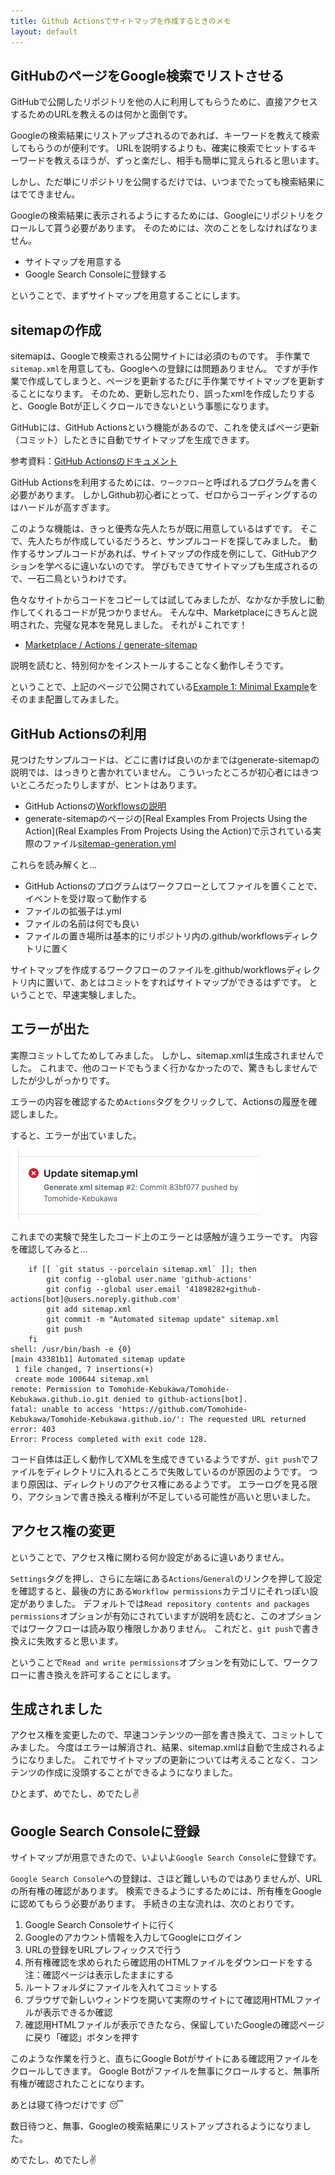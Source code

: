 ```yaml
---
title: Github Actionsでサイトマップを作成するときのメモ 
layout: default
---
```


## GitHubのページをGoogle検索でリストさせる

GitHubで公開したリポジトリを他の人に利用してもらうために、直接アクセスするためのURLを教えるのは何かと面倒です。

Googleの検索結果にリストアップされるのであれば、キーワードを教えて検索してもらうのが便利です。
URLを説明するよりも、確実に検索でヒットするキーワードを教えるほうが、ずっと楽だし、相手も簡単に覚えられると思います。

しかし、ただ単にリポジトリを公開するだけでは、いつまでたっても検索結果にはでてきません。

Googleの検索結果に表示されるようにするためには、Googleにリポジトリをクロールして貰う必要があります。 
そのためには、次のことをしなければなりません。

+ サイトマップを用意する
+ Google Search Consoleに登録する

ということで、まずサイトマップを用意することにします。

## sitemapの作成

sitemapは、Googleで検索される公開サイトには必須のものです。
手作業で`sitemap.xml`を用意しても、Googleへの登録には問題ありません。
ですが手作業で作成してしまうと、ページを更新するたびに手作業でサイトマップを更新することになります。
そのため、更新し忘れたり、誤ったxmlを作成したりすると、Google Botが正しくクロールできないという事態になります。

GitHubには、GitHub Actionsという機能があるので、これを使えばページ更新（コミット）したときに自動でサイトマップを生成できます。

参考資料：[GitHub Actionsのドキュメント](https://docs.github.com/ja/actions)

GitHub Actionsを利用するためには、`ワークフロー`と呼ばれるプログラムを書く必要があります。
しかしGithub初心者にとって、ゼロからコーディングするのはハードルが高すぎます。

このような機能は、きっと優秀な先人たちが既に用意しているはずです。
そこで、先人たちが作成しているだうろと、サンプルコードを探してみました。
動作するサンプルコードがあれば、サイトマップの作成を例にして、GitHubアクションを学べるに違いないのです。
学びもできてサイトマップも生成されるので、一石二鳥というわけです。

色々なサイトからコードをコピーしては試してみましたが、なかなか手放しに動作してくれるコードが見つかりません。
そんな中、Marketplaceにきちんと説明された、完璧な見本を発見しました。 それが⇓これです！

+ [Marketplace / Actions / generate-sitemap](https://github.com/marketplace/actions/generate-sitemap)

説明を読むと、特別何かをインストールすることなく動作しそうです。

ということで、上記のページで公開されている[Example 1: Minimal Example](https://github.com/marketplace/actions/generate-sitemap#example-1-minimal-example)をそのまま配置してみました。

## GitHub Actionsの利用

見つけたサンプルコードは、どこに書けば良いのかまではgenerate-sitemapの説明では、はっきりと書かれていません。 こういったところが初心者にはきついところだったりしますが、ヒントはあります。

+ GitHub Actionsの[Workflowsの説明](https://docs.github.com/ja/actions/learn-github-actions/understanding-github-actions#workflows)
+ generate-sitemapのページの[Real Examples From Projects Using the Action](Real Examples From Projects Using the Action)で示されている実際のファイル[sitemap-generation.yml](https://tomohide-kebukawa.github.io/sitemap/#:~:text=sitemap%2Dgeneration.yml)

これらを読み解くと…

+ GitHub Actionsのプログラムはワークフローとしてファイルを置くことで、イベントを受け取って動作する
+ ファイルの拡張子は.yml
+ ファイルの名前は何でも良い
+ ファイルの置き場所は基本的にリポジトリ内の.github/workflowsディレクトリに置く

サイトマップを作成するワークフローのファイルを.github/workflowsディレクトリ内に置いて、あとはコミットをすればサイトマップができるはずです。
ということで、早速実験しました。

## エラーが出た

実際コミットしてためしてみました。
しかし、sitemap.xmlは生成されませんでした。
これまで、他のコードでもうまく行かなかったので、驚きもしませんでしたが少しがっかりです。

エラーの内容を確認するため`Actions`タグをクリックして、Actionsの履歴を確認しました。

すると、エラーが出ていました。

![エラーのアイコン](/sitemap/error.png "エラー")

これまでの実験で発生したコード上のエラーとは感触が違うエラーです。 内容を確認してみると…

```text
	if [[ `git status --porcelain sitemap.xml` ]]; then
		git config --global user.name 'github-actions'
		git config --global user.email '41898282+github-actions[bot]@users.noreply.github.com'
		git add sitemap.xml
		git commit -m "Automated sitemap update" sitemap.xml
		git push
	fi
shell: /usr/bin/bash -e {0}
[main 43381b1] Automated sitemap update
 1 file changed, 7 insertions(+)
 create mode 100644 sitemap.xml
remote: Permission to Tomohide-Kebukawa/Tomohide-Kebukawa.github.io.git denied to github-actions[bot].
fatal: unable to access 'https://github.com/Tomohide-Kebukawa/Tomohide-Kebukawa.github.io/': The requested URL returned error: 403
Error: Process completed with exit code 128.
```

コード自体は正しく動作してXMLを生成できているようですが、`git push`でファイルをディレクトリに入れるところで失敗しているのが原因のようです。
つまり原因は、ディレクトリのアクセス権にあるようです。
エラーログを見る限り、アクションで書き換える権利が不足している可能性が高いと思いました。

## アクセス権の変更

ということで、アクセス権に関わる何か設定があるに違いありません。

`Settings`タグを押し、さらに左端にある`Actions`/`General`のリンクを押して設定を確認すると、最後の方にある`Workflow permissions`カテゴリにそれっぽい設定がありました。
デフォルトでは`Read repository contents and packages permissions`オプションが有効にされていますが説明を読むと、このオプションではワークフローは読み取り権限しかありません。
これだと、`git push`で書き換えに失敗すると思います。

ということで`Read and write permissions`オプションを有効にして、ワークフローに書き換えを許可することにします。

## 生成されました

アクセス権を変更したので、早速コンテンツの一部を書き換えて、コミットしてみました。
今度はエラーは解消され、結果、sitemap.xmlは自動で生成されるようになりました。
これでサイトマップの更新については考えることなく、コンテンツの作成に没頭することができるようになりました。

ひとまず、めでたし、めでたし✌

## Google Search Consoleに登録

サイトマップが用意できたので、いよいよ`Google Search Console`に登録です。

`Google Search Console`への登録は、さほど難しいものではありませんが、URLの所有権の確認があります。 検索できるようにするためには、所有権をGoogleに認めてもらう必要があります。 手続きの主な流れは、次のとおりです。

1. Google Search Consoleサイトに行く
1. Googleのアカウント情報を入力してGoogleにログイン
1. URLの登録をURLプレフィックスで行う
1. 所有権確認を求められたら確認用のHTMLファイルをダウンロードをする<br />注：確認ページは表示したままにする
1. ルートフォルダにファイルを入れてコミットする
1. ブラウザで新しいウィンドウを開いて実際のサイトにて確認用HTMLファイルが表示できるか確認
1. 確認用HTMLファイルが表示できたなら、保留していたGoogleの確認ページに戻り「確認」ボタンを押す

このような作業を行うと、直ちにGoogle Botがサイトにある確認用ファイルをクロールしてきます。
Google Botがファイルを無事にクロールすると、無事所有権が確認されたことになります。

あとは寝て待つだけです 😴

数日待つと、無事、Googleの検索結果にリストアップされるようになりました。

めでたし、めでたし✌

